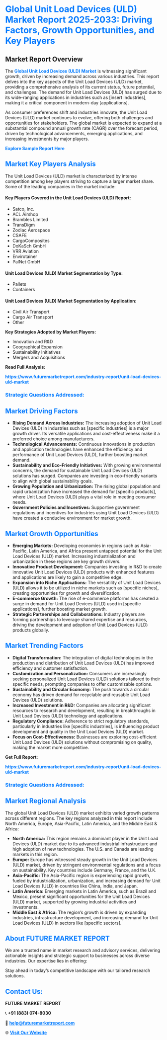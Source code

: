 <h1 style="color: #007BFF;">Global Unit Load Devices (ULD) Market Report 2025-2033: Driving Factors, Growth Opportunities, and Key Players</h1>

<section id="overview">
<h2>Market Report Overview</h2>
<p>The <a href="https://www.futuremarketreport.com/industry-report/unit-load-devices-uld-market" style="color: #007BFF; text-decoration: none;"><strong>Global Unit Load Devices (ULD) Market</strong></a> is witnessing significant growth, driven by increasing demand across various industries. This report delves into the key aspects of the Unit Load Devices (ULD) market, providing a comprehensive analysis of its current status, future potential, and challenges. The demand for Unit Load Devices (ULD) has surged due to its wide-ranging applications in industries such as [insert industries], making it a critical component in modern-day [applications].</p>
<p>As consumer preferences shift and industries innovate, the Unit Load Devices (ULD) market continues to evolve, offering both challenges and opportunities for stakeholders. The global market is expected to expand at a substantial compound annual growth rate (CAGR) over the forecast period, driven by technological advancements, emerging applications, and increasing investments by major players.</p>
</section>

<section id="overview">
<p><a href="https://www.futuremarketreport.com/request-sample/reportId=60820" style="color: #007BFF; text-decoration: none;"><strong>Explore Sample Report Here</strong></a></p>
</section>

<section id="key-players">
<h2 style="color: #007BFF;">Market Key Players Analysis</h2>
<p>The Unit Load Devices (ULD) market is characterized by intense competition among key players striving to capture a larger market share. Some of the leading companies in the market include:</p>
<h4>Key Players Covered in the Unit Load Devices (ULD) Report:</h4>
<ul><li>Satco, Inc.</li><li>ACL Airshop</li><li>Brambles Limited</li><li>TransDigm</li><li>Zodiac Aerospace</li><li>CSAFE</li><li>CargoComposites</li><li>DoKaSch GmbH</li><li>VRR Aviation</li><li>Envirotainer</li><li>PalNet GmbH</li></ul>
<h4>Unit Load Devices (ULD) Market Segmentation by Type:</h4>
<ul><li>Pallets</li><li>Containers</li></ul>

<h4>Unit Load Devices (ULD) Market Segmentation by Application:</h4>
<ul><li>Civil Air Transport</li><li>Cargo Air Transport</li><li>Other</li></ul>
<p><strong>Key Strategies Adopted by Market Players:</strong></p>
<ul>
<li>Innovation and R&D</li>
<li>Geographical Expansion</li>
<li>Sustainability Initiatives</li>
<li>Mergers and Acquisitions</li>
</ul>
</section>

<section>
<p><strong>Read Full Analysis: </strong></p><a href="https://www.futuremarketreport.com/industry-report/unit-load-devices-uld-market" style="color: #007BFF; text-decoration: none;"><strong>https://www.futuremarketreport.com/industry-report/unit-load-devices-uld-market</strong></a>
<h3 style="color: #007BFF;">Strategic Questions Addressed:</h3>
</section>

<section id="driving-factors">
<h2 style="color: #007BFF;">Market Driving Factors</h2>
<ul>
<li><strong>Rising Demand Across Industries:</strong> The increasing adoption of Unit Load Devices (ULD) in industries such as [specific industries] is a major growth driver. Its versatile applications and cost-effectiveness make it a preferred choice among manufacturers.</li>
<li><strong>Technological Advancements:</strong> Continuous innovations in production and application technologies have enhanced the efficiency and performance of Unit Load Devices (ULD), further boosting market demand.</li>
<li><strong>Sustainability and Eco-Friendly Initiatives:</strong> With growing environmental concerns, the demand for sustainable Unit Load Devices (ULD) solutions has surged. Companies are investing in eco-friendly variants to align with global sustainability goals.</li>
<li><strong>Growing Population and Urbanization:</strong> The rising global population and rapid urbanization have increased the demand for [specific products], where Unit Load Devices (ULD) plays a vital role in meeting consumer needs.</li>
<li><strong>Government Policies and Incentives:</strong> Supportive government regulations and incentives for industries using Unit Load Devices (ULD) have created a conducive environment for market growth.</li>
</ul>
</section>

<section id="growth-opportunities">
<h2 style="color: #007BFF;">Market Growth Opportunities</h2>
<ul>
<li><strong>Emerging Markets:</strong> Developing economies in regions such as Asia-Pacific, Latin America, and Africa present untapped potential for the Unit Load Devices (ULD) market. Increasing industrialization and urbanization in these regions are key growth drivers.</li>
<li><strong>Innovative Product Development:</strong> Companies investing in R&D to create innovative Unit Load Devices (ULD) products with enhanced features and applications are likely to gain a competitive edge.</li>
<li><strong>Expansion into Niche Applications:</strong> The versatility of Unit Load Devices (ULD) allows it to be utilized in niche markets such as [specific niches], creating opportunities for growth and diversification.</li>
<li><strong>E-commerce Growth:</strong> The rise of e-commerce platforms has created a surge in demand for Unit Load Devices (ULD) used in [specific applications], further boosting market growth.</li>
<li><strong>Strategic Partnerships and Collaborations:</strong> Industry players are forming partnerships to leverage shared expertise and resources, driving the development and adoption of Unit Load Devices (ULD) products globally.</li>
</ul>
</section>

<section id="trending-factors">
<h2 style="color: #007BFF;">Market Trending Factors</h2>
<ul>
<li><strong>Digital Transformation:</strong> The integration of digital technologies in the production and distribution of Unit Load Devices (ULD) has improved efficiency and customer satisfaction.</li>
<li><strong>Customization and Personalization:</strong> Consumers are increasingly seeking personalized Unit Load Devices (ULD) solutions tailored to their specific needs, prompting companies to offer customizable options.</li>
<li><strong>Sustainability and Circular Economy:</strong> The push towards a circular economy has driven demand for recyclable and reusable Unit Load Devices (ULD) solutions.</li>
<li><strong>Increased Investment in R&D:</strong> Companies are allocating significant resources to research and development, resulting in breakthroughs in Unit Load Devices (ULD) technology and applications.</li>
<li><strong>Regulatory Compliance:</strong> Adherence to strict regulatory standards, particularly in industries like [specific industries], is influencing product development and quality in the Unit Load Devices (ULD) market.</li>
<li><strong>Focus on Cost-Effectiveness:</strong> Businesses are exploring cost-efficient Unit Load Devices (ULD) solutions without compromising on quality, making the market more competitive.</li>
</ul>
</section>

<section>
<p><strong>Get Full Report: </strong></p><a href="https://www.futuremarketreport.com/industry-report/unit-load-devices-uld-market" style="color: #007BFF; text-decoration: none;"><strong>https://www.futuremarketreport.com/industry-report/unit-load-devices-uld-market</strong></a>
<h3 style="color: #007BFF;">Strategic Questions Addressed:</h3>
</section>


<section id="regional-analysis">
<h2 style="color: #007BFF;">Market Regional Analysis</h2>
<p>The global Unit Load Devices (ULD) market exhibits varied growth patterns across different regions. The key regions analyzed in this report include North America, Europe, Asia-Pacific, Latin America, and the Middle East & Africa:</p>
<ul>
<li><strong>North America:</strong> This region remains a dominant player in the Unit Load Devices (ULD) market due to its advanced industrial infrastructure and high adoption of new technologies. The U.S. and Canada are leading markets in this region.</li>
<li><strong>Europe:</strong> Europe has witnessed steady growth in the Unit Load Devices (ULD) market, driven by stringent environmental regulations and a focus on sustainability. Key countries include Germany, France, and the U.K.</li>
<li><strong>Asia-Pacific:</strong> The Asia-Pacific region is experiencing rapid growth, fueled by industrialization, urbanization, and increasing demand for Unit Load Devices (ULD) in countries like China, India, and Japan.</li>
<li><strong>Latin America:</strong> Emerging markets in Latin America, such as Brazil and Mexico, present significant opportunities for the Unit Load Devices (ULD) market, supported by growing industrial activities and investments.</li>
<li><strong>Middle East & Africa:</strong> The region’s growth is driven by expanding industries, infrastructure development, and increasing demand for Unit Load Devices (ULD) in sectors like [specific sectors].</li>
</ul>
</section>

<footer>
<h2 style="color: #007BFF;">About FUTURE MARKET REPORT</h2>
<p>We are a trusted name in market research and advisory services, delivering actionable insights and strategic support to businesses across diverse industries. Our expertise lies in offering:</p>

<p>Stay ahead in today’s competitive landscape with our tailored research solutions.</p>

<h2 style="color: #007BFF;">Contact Us:</h2>
<p><strong>FUTURE MARKET REPORT</strong></p>
<p>📞 <strong>+91 (883) 074-8030</strong></p>
<p>📧 <strong><a href="mailto:help@futuremarketreport.com" style="color: #007BFF;">help@futuremarketreport.com</a></strong></p>
<p>🌐 <strong><a href="https://www.futuremarketreport.com/" style="color: #007BFF;">Visit Our Website</a></strong></p>
</footer>